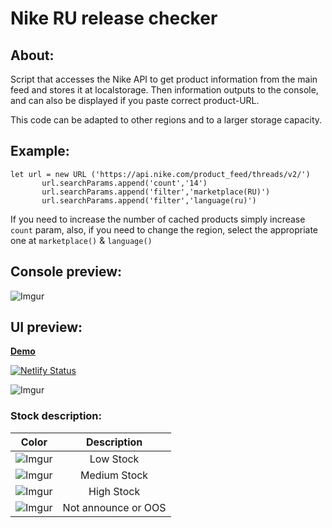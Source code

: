# Nike RU release checker

## About:
Script that accesses the Nike API to get product information from the main feed and stores it at localstorage. 
Then information outputs to the console, and can also be displayed if you paste correct product-URL.

This code can be adapted to other regions and to a larger storage capacity.
## Example:
```
let url = new URL ('https://api.nike.com/product_feed/threads/v2/')
       url.searchParams.append('count','14')
       url.searchParams.append('filter','marketplace(RU)')
       url.searchParams.append('filter','language(ru)')
```
If you need to increase the number of cached products simply increase `count` param, also, if you need to change 
the region, select the appropriate one at `marketplace()` & `language()`
## Console preview:
![Imgur](https://i.imgur.com/PUr6gIS.jpg)

## UI preview:
[**Demo**](https://nike-ru-release-checker-by-whoisyeshua.netlify.app/)

[![Netlify Status](https://api.netlify.com/api/v1/badges/d7892ce3-2f26-46e4-ae7d-f7e5cadb15a6/deploy-status)](https://app.netlify.com/sites/nike-ru-release-checker-by-whoisyeshua/deploys)

![Imgur](https://i.imgur.com/nRH2Ipo.jpg)

### Stock description:

| Color                                     | Description           |
| :---------------------------------------: | :-------------------: |
| ![Imgur](https://i.imgur.com/5LKBB7p.png) | Low Stock             |
| ![Imgur](https://i.imgur.com/sIEiTTj.png) | Medium Stock          |  
| ![Imgur](https://i.imgur.com/v7V9REI.png) | High Stock            |
| ![Imgur](https://i.imgur.com/CcWn5d7.png) | Not announce or OOS   |
